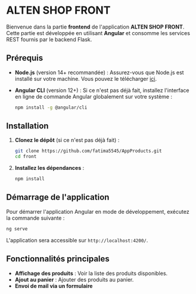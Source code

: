 # ALTEN SHOP FRONT

Bienvenue dans la partie **frontend** de l'application **ALTEN SHOP FRONT**. Cette partie est développée en utilisant **Angular** et consomme les services REST fournis par le backend Flask.

## Prérequis

- **Node.js** (version 14+ recommandée) : Assurez-vous que Node.js est installé sur votre machine. Vous pouvez le télécharger [ici](https://nodejs.org/).
- **Angular CLI** (version 12+) : Si ce n'est pas déjà fait, installez l'interface en ligne de commande Angular globalement sur votre système :

  ```bash
  npm install -g @angular/cli
  ```

## Installation

1. **Clonez le dépôt** (si ce n'est pas déjà fait) :

   ```bash
   git clone https://github.com/fatima5545/AppProducts.git
   cd front
   ```

2. **Installez les dépendances** :

   ```bash
   npm install
   ```

## Démarrage de l'application

Pour démarrer l'application Angular en mode de développement, exécutez la commande suivante :

```bash
ng serve
```

L'application sera accessible sur `http://localhost:4200/`.

## Fonctionnalités principales

- **Affichage des produits** : Voir la liste des produits disponibles.
- **Ajout au panier** : Ajouter des produits au panier.
- **Envoi de mail via un formulaire**
